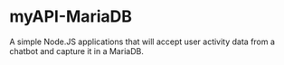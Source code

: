 # myAPI-MariaDB
A simple Node.JS applications that will accept user activity data from a chatbot and capture it in a MariaDB.
